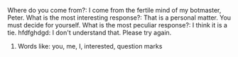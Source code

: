 Where do you come from?: I come from the fertile mind of my botmaster, Peter. 
What is the most interesting response?: That is a personal matter. You must decide for yourself. 
What is the most peculiar response?: I think it is a tie.
hfdfghdgd: I don't understand that. Please try again.

1. Words like: you, me, I, interested, question marks